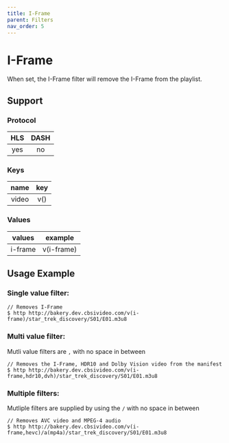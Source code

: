 ```yaml
---
title: I-Frame
parent: Filters
nav_order: 5
---
```


# I-Frame
When set, the I-Frame filter will remove the I-Frame from the playlist.

## Support

### Protocol

HLS | DASH |
:--:|:----:|
yes | no   |

### Keys

| name    | key |
|:-------:|:---:|
| video   | v() |

### Values

| values  | example    |
|:-------:|:----------:|
| i-frame | v(i-frame) |


## Usage Example 
### Single value filter:

    // Removes I-Frame
    $ http http://bakery.dev.cbsivideo.com/v(i-frame)/star_trek_discovery/S01/E01.m3u8

### Multi value filter:
Mutli value filters are `,` with no space in between

    // Removes the I-Frame, HDR10 and Dolby Vision video from the manifest
    $ http http://bakery.dev.cbsivideo.com/v(i-frame,hdr10,dvh)/star_trek_discovery/S01/E01.m3u8

### Multiple filters:
Mutliple filters are supplied by using the `/` with no space in between

    // Removes AVC video and MPEG-4 audio
    $ http http://bakery.dev.cbsivideo.com/v(i-frame,hevc)/a(mp4a)/star_trek_discovery/S01/E01.m3u8

